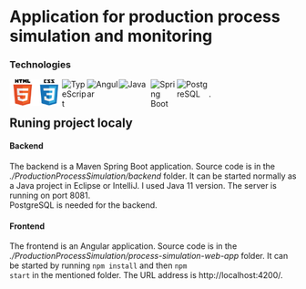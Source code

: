 # Application for production process simulation and monitoring 

### Technologies
<p style="align-items: center">
<img align="left" alt="HTML" width="46px" src="https://raw.githubusercontent.com/github/explore/80688e429a7d4ef2fca1e82350fe8e3517d3494d/topics/html/html.png" />
<img align="left" alt="CSS"  width="46px" src="https://raw.githubusercontent.com/github/explore/80688e429a7d4ef2fca1e82350fe8e3517d3494d/topics/css/css.png" /> 
<img align="left" alt="TypeScript"  width="44px"src="https://imgs.search.brave.com/xRUA4UR_QkfMJQzWWENQ25CQyTSEUn7KjjnNILkmIPU/rs:fit:550:550:1/g:ce/aHR0cDovL3d3dy5z/b2Z0d2FyZS1hcmNo/aXRlY3RzLmNvbS9j/b250ZW50L2ltYWdl/cy9ibG9nLzIwMTYv/MTIvdHlwZXNjcmlw/dC1sb2dvLnBuZw"/>
<img align="left" alt="Angular" width="56px" height="56px" src="https://imgs.search.brave.com/niD9Ow-Pa2QlCDOjVda7f93oQ5ef85M0wyHGDfvTdiM/rs:fit:1200:1200:1/g:ce/aHR0cHM6Ly9jZG4t/aW1hZ2VzLTEubWVk/aXVtLmNvbS9tYXgv/MTIwMC8xKkdtTXRL/em56SjFkUzhzU3p4/elIzb3cucG5n" />
<img align="left" alt="Java" width="56px" height="56px" src="https://i.pinimg.com/originals/f1/ea/a7/f1eaa7278f64e27128e062a3de918265.png" />
<img align="left" alt="Spring Boot" width="46px" src="https://imgs.search.brave.com/gtx-FI2SDrKUpHXuC-reMQDAiZ7qeZRlTftul-sl6oo/rs:fit:300:300:1/g:ce/aHR0cHM6Ly9kb21p/bmlja20uY29tL3dw/LWNvbnRlbnQvdXBs/b2Fkcy8yMDE2LzA2/L3NwcmluZy1ib290/LWxvZ29fZnVsbC5w/bmc"/>
<img align="left" alt="PostgreSQL" width="56px" height="56px" src="https://imgs.search.brave.com/GfCliqtmTy95tsaJnJxBTcwSDq7DDEDYToNGmeMjJK0/rs:fit:921:1024:1/g:ce/aHR0cDovL2xvZ29u/b2lkLmNvbS9pbWFn/ZXMvcG9zdGdyZXNx/bC1sb2dvLnBuZw"/>
</p>
<br />
.

## Runing project localy

#### Backend
The backend is a Maven Spring Boot application. Source code is in the <i>./ProductionProcessSimulation/backend</i> folder. It can be started normally as a Java project in Eclipse or IntelliJ. I used Java 11 version. The server is running on port 8081.\
PostgreSQL is needed for the backend.
  
#### Frontend
The frontend is an Angular application. Source code is in the <i>./ProductionProcessSimulation/process-simulation-web-app</i> folder. It can be started by running <code>npm install</code> and then <code>npm start</code> in the mentioned folder. The URL address is http://localhost:4200/.